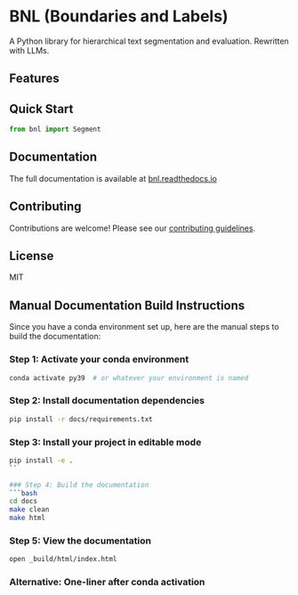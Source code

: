 # BNL (Boundaries and Labels)

A Python library for hierarchical text segmentation and evaluation.
Rewritten with LLMs.

## Features


## Quick Start

```python
from bnl import Segment
```

## Documentation

The full documentation is available at [bnl.readthedocs.io](https://bnl.readthedocs.io)

## Contributing

Contributions are welcome! Please see our [contributing guidelines](CONTRIBUTING.md).

## License

MIT

## Manual Documentation Build Instructions

Since you have a conda environment set up, here are the manual steps to build the documentation:

### Step 1: Activate your conda environment
```bash
conda activate py39  # or whatever your environment is named
```

### Step 2: Install documentation dependencies
```bash
pip install -r docs/requirements.txt
```

### Step 3: Install your project in editable mode
```bash
pip install -e .
``

### Step 4: Build the documentation
```bash
cd docs
make clean
make html
```

### Step 5: View the documentation
```bash
open _build/html/index.html
```

### Alternative: One-liner after conda activation
```bash
